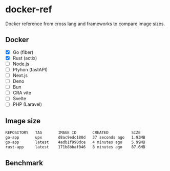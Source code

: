 # docker-ref

Docker reference from cross lang and frameworks to compare image sizes.

## Docker

- [x] Go (fiber)
- [x] Rust (actix)
- [ ] Node.js
- [ ] Ptyhon (fastAPI)
- [ ] Next.js
- [ ] Deno
- [ ] Bun
- [ ] CRA vite
- [ ] Svelte
- [ ] PHP (Laravel)

## Image size

```bash
REPOSITORY   TAG       IMAGE ID       CREATED          SIZE
go-app       upx       d8ac9edc180d   37 seconds ago   1.93MB
go-app       latest    4adb1f990dce   4 minutes ago    5.99MB
rust-app     latest    171b8bbaf046   8 minutes ago    87.6MB
```

## Benchmark
